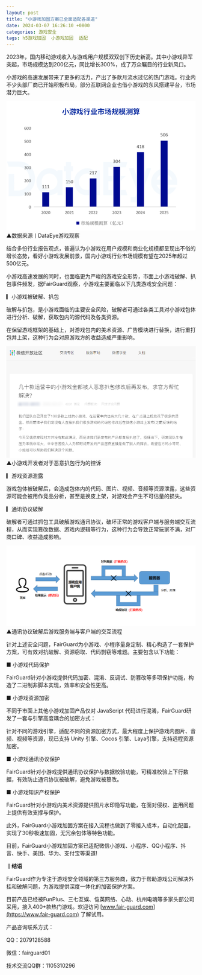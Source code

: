 ```yaml
---
layout: post
title: "小游戏加固方案已全面适配各渠道"
date: 2024-03-07 16:26:10 +0800
categories: 游戏安全
tags: h5游戏加固  小游戏加固  适配
---
```


2023年，国内移动游戏收入与游戏用户规模双双创下历史新高。其中小游戏异军突起，市场规模达到200亿元，同比增长300%，成了万众瞩目的行业新风口。<!-- more -->  

小游戏的高速发展带来了更多的活力，产出了多款月流水过亿的热门游戏。行业内不少头部厂商已开始积极布局，部分互联网企业也借小游戏的东风搭建平台，市场潜力巨大。  

![315_21](/assets/res/202103/小游戏市场增长.png)  
▲数据来源丨DataEye游戏观察  

结合多份行业报告观点，普遍认为小游戏在用户规模和商业化规模都呈现出不俗的增长态势，看好小游戏发展前景，国内小游戏行业市场规模有望在2025年超过500亿元。  

小游戏高速发展的同时，也面临更为严峻的游戏安全形势，市面上小游戏破解、扒包事件频发，据FairGuard观察，小游戏主要面临以下几类游戏安全问题：  

▎小游戏被破解、扒包  

破解与扒包，是小游戏面临的主要安全风险，破解者可通过各类工具对小游戏包体进行分析、破解，获取包内的源代码及各类资源。  

在保留游戏框架的基础上，对游戏包内的美术资源、广告模块进行替换，进行重打包并上架，这种行为会对原游戏方的收益造成严重影响。  

![315_21](/assets/res/202103/小游戏被扒包.png)  
▲小游戏开发者对于恶意扒包行为的控诉  

▎游戏资源泄露  

游戏包体被破解后，会造成包体内的代码、图片、视频、音频等资源泄露，这些资源可能会被用作竞品分析，甚至是换皮上架，对游戏会产生不可估量的损失。  

▎通讯协议破解  

破解者可通过抓包工具破解游戏通讯协议，破坏正常的游戏客户端与服务端交互流程，从而实现篡改数据、游戏内逻辑等行为，这种行为会导致正常玩家不满，对厂商口碑、收益造成影响。  

![315_21](/assets/res/202103/通讯协议破解后交互流程.png)  
▲通讯协议破解后游戏服务端与客户端的交互流程  

针对上述安全问题，FairGuard为小游戏、小程序量身定制、精心构造了一套保护方案，可有效对抗破解、资源窃取、代码剽窃等难题。主要包含以下功能：  

■ 小游戏代码保护  

FairGuard针对小游戏提供代码加密、混淆、反调试、防篡改等多项保护功能，构造了二进制非脚本实现，效率和安全性更高。  

■ 小游戏资源加密  

不同于市面上其他小游戏加固产品仅对 JavaScript 代码进行混淆，FairGuard研发了一套与引擎高度耦合的加密方式：  

针对不同的游戏引擎，适配不同的资源加密方式，最大程度上保护游戏内图片、音频、视频等资源，现已支持 Unity 引擎、Cocos 引擎、Laya引擎，支持远程资源加密。  

■ 小游戏通讯协议保护  

FairGuard针对小游戏提供通讯协议保护与数据校验功能，可精准校验上下行数据，有效防止通讯协议被破解，避免游戏被篡改。  

■ 小游戏知识产权保护  

FairGuard针对小游戏内美术资源提供图片水印隐写功能，在面对侵权、盗用问题上提供有效支撑与保护。  

此外，FairGuard小游戏加固方案在接入流程也做到了零接入成本，自动化配置，实现了30秒极速加固，无冗余包体等特色功能。  

目前，FairGuard小游戏加固方案已适配微信小游戏、小程序、QQ小程序、抖音、快手、美团、华为、支付宝等渠道!  


**丨结语**  

FairGuard作为专注于游戏安全领域的第三方服务商，致力于帮助游戏公司解决外挂和破解问题，为游戏提供深度一体化的加密保护方案。  

目前产品已经被FunPlus、三七互娱、恺英网络、心动、杭州电魂等多家头部公司采用，接入400+款热门游戏。欢迎访问 [www.fair-guard.com](https://www.fair-guard.com) 了解试用。    

产品咨询联系方式：  

QQ：2079128588  

微信：fairguard01  

技术交流QQ群：1105310296  